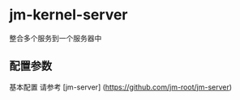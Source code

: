 # jm-kernel-server

整合多个服务到一个服务器中

## 配置参数

基本配置 请参考 [jm-server] (https://github.com/jm-root/jm-server)
